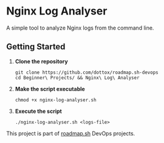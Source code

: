 # Nginx Log Analyser
A simple tool to analyze Nginx logs from the command line. 

## Getting Started
1. **Clone the repository**
    ```
    git clone https://github.com/dottox/roadmap.sh-devops
    cd Beginner\ Projects/ && Nginx\ Log\ Analyser
    ```

2. **Make the script executable**
    ```
    chmod +x nginx-log-analyser.sh
    ```
3. **Execute the script**  
    ```
    ./nginx-log-analyser.sh <logs-file>
    ```
This project is part of [roadmap.sh](https://roadmap.sh/projects/nginx-log-analyser) DevOps projects.